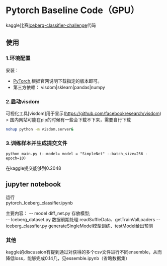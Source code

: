 # Pytorch Baseline Code（GPU）
kaggle比赛[Iceberg-classifier-challenge](https://www.kaggle.com/c/statoil-iceberg-classifier-challenge)代码



## 使用
### 1.环境配置
安装：
- [PyTorch](http://pytorch.org/),根据官网说明下载指定的版本即可。
- 第三方依赖： visdom|sklearn|pandas|numpy


### 2.启动visdom
可视化工具[visdom]用于显示(https://github.com/facebookresearch/visdom)
    > 国内网站可能在pip的时候有一些会下载不下来，需要自行下载
```bash
nohup python -m visdom.server&
```

### 3.训练样本并生成提交文件

    python main.py (--model= model = "SimpleNet" --batch_size=256 -epoch=10) 
在kaggle提交能够到0.2048


## jupyter notebook
运行   
       pytorch_Iceberg_classifier.ipynb


主要内容：
    -- model diff_net.py 存放模型;     
    -- Iceberg_dataset.py 数据前期处理 readSuffleData、getTrainValLoaders
    -- iceberg_classfier.py generateSingleModel模型训练、testModel给出预测

### 其他
kaggle的discussion有提到通过对获得的多个csv文件进行不同ensemble，从而降低loss，能够完成0.14几，见essemble.ipynb（省略数据集）

